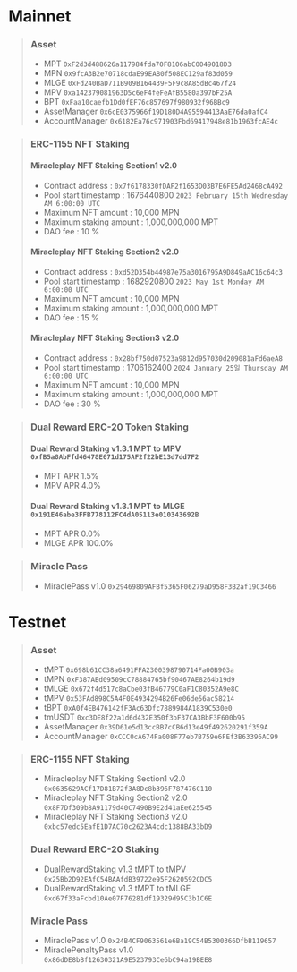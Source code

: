 # Mainnet
>### Asset
> * MPT `0xF2d3d488626a117984fda70F8106abC0049018D3`
> * MPN `0x9fcA3B2e70718cdaE99EAB0f508EC129af83d059`
> * MLGE `0xFd240BaD711B909B164439F5F9c8A85dBc467f24`
> * MPV `0xa142379081963D5c6eF4feFeAfB5580a397bF25A`
> * BPT `0xFaa10caefb1Dd0fEF76c857697f980932f96BBc9`
> * AssetManager `0x6cE0375966f19D180D4A95594413AaE76da0afC4`
> * AccountManager `0x6182Ea76c971903Fbd69417948e81b1963fcAE4c`

> ### ERC-1155 NFT Staking
> #### Miracleplay NFT Staking Section1 v2.0 
> * Contract address : `0x7f6178330fDAF2f1653D03B7E6FE5Ad2468cA492`
> * Pool start timestamp : 1676440800 `2023 February 15th Wednesday AM 6:00:00 UTC`
> * Maximum NFT amount : 10,000 MPN
> * Maximum staking amount : 1,000,000,000 MPT
> * DAO fee : 10 %
> #### Miracleplay NFT Staking Section2 v2.0
> * Contract address : `0xd52D354b44987e75a3016795A9D849aAC16c64c3`
> * Pool start timestamp : 1682920800 `2023 May 1st Monday AM 6:00:00 UTC`
> * Maximum NFT amount : 10,000 MPN
> * Maximum staking amount : 1,000,000,000 MPT
> * DAO fee : 15 %
> #### Miracleplay NFT Staking Section3 v2.0
> * Contract address : `0x28bf750d07523a9812d957030d209081aFd6aeA8`
> * Pool start timestamp : 1706162400 `2024 January 25일 Thursday AM 6:00:00 UTC`
> * Maximum NFT amount : 10,000 MPN
> * Maximum staking amount : 1,000,000,000 MPT
> * DAO fee : 30 %

> ### Dual Reward ERC-20 Token Staking
> #### Dual Reward Staking v1.3.1 MPT to MPV `0xfB5a8AbFfd46478E671d175AF2f22bE13d7dd7F2`
> * MPT APR 1.5%
> * MPV APR 4.0%
> #### Dual Reward Staking v1.3.1 MPT to MLGE `0x191E46abe3FFB778112FC4dA05113e010343692B`
> * MPT APR 0.0%
> * MLGE APR 100.0%

> ### Miracle Pass
> * MiraclePass v1.0 `0x29469809AFBf5365F06279aD958F3B2af19C3466`

# Testnet
> ### Asset
> * tMPT `0x698b61CC38a6491FFA2300398790714Fa00B903a`
> * tMPN `0xF387AEd09509cC78884765bf90467AE8264b19d9`
> * tMLGE `0x672f4d517c8aCbe03fB46779C0aF1C80352A9e8C`
> * tMPV `0x53FAd898C5A4F0E4934294B26Fe06de56ac58214`
> * tBPT `0xA0f4EB476142fF3Ac63Dfc7889984A1839C530e0`
> * tmUSDT `0xc3DE8f22a1d6d432E350f3bF37CA3BbF3F600b95`
> * AssetManager `0x39D61e5d13ccBB7cCB6d13e49f492620291f359A`
> * AccountManager `0xCCC0cA674Fa008F77eb7B759e6FEf3B63396AC99`

> ### ERC-1155 NFT Staking
> * Miracleplay NFT Staking Section1 v2.0 `0x0635629ACf17D81B72f3A8Dc8b396F787476C110`
> * Miracleplay NFT Staking Section2 v2.0 `0x8F7Df309b8A91179d40C7490B9E2d41aEe625545`
> * Miracleplay NFT Staking Section3 v2.0 `0xbc57edc5EafE1D7AC70c2623A4cdc1388BA33bD9`
> 
> ### Dual Reward ERC-20 Staking
> * DualRewardStaking v1.3 tMPT to tMPV `0x25Bb2D92EAfC54BAAfdB39722e95F2620592CDC5`
> * DualRewardStaking v1.3 tMPT to tMLGE `0xd67f33aFcbd10Ae07F76281df19329d95C3b1C6E`
> 
> ### Miracle Pass
> * MiraclePass v1.0 `0x24B4CF9063561e6Ba19C54B5300366DfbB119657`
> * MiraclePenaltyPass v1.0 `0x86dDE8bBf12630321A9E523793Ce6bC94a19BEE8`
